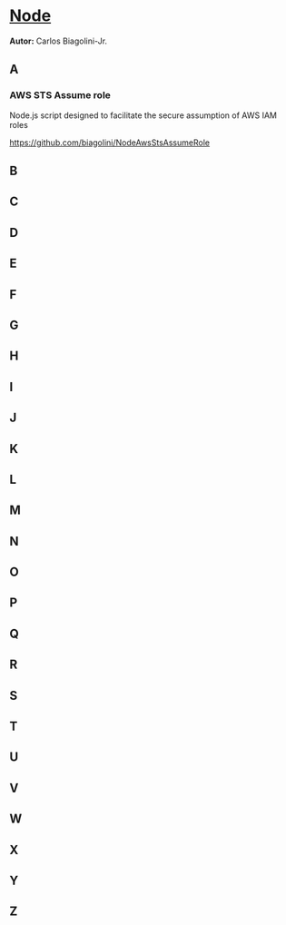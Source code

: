 # <u>Node</u>
**Autor:** Carlos Biagolini-Jr.

## A
### AWS STS Assume role
Node.js script designed to facilitate the secure assumption of AWS IAM roles

https://github.com/biagolini/NodeAwsStsAssumeRole

## B

## C

## D

## E

## F

## G

## H

## I

## J

## K

## L

## M

## N

## O

## P

## Q

## R

## S

## T

## U

## V

## W

## X 

## Y 

## Z
